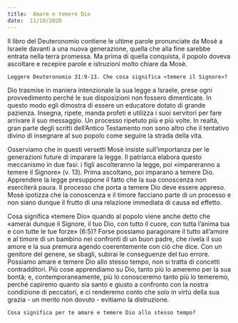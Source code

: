 ```yaml
---
title:  Amare e temere Dio
date:  11/10/2020
---
```


Il libro del Deuteronomio contiene le ultime parole pronunciate da Mosè a Israele davanti a una nuova generazione, quella che alla fine sarebbe entrata nella terra promessa. Ma prima di quella conquista, il popolo doveva ascoltare e recepire parole e istruzioni molto chiare da Mosè.

`Leggere Deuteronomio 31:9-13. Che cosa significa «temere il Signore»?`

Dio trasmise in maniera intenzionale la sua legge a Israele, prese ogni provvedimento perché le sue disposizioni non fossero dimenticate. In questo modo egli dimostra di essere un educatore dotato di grande pazienza. Insegna, ripete, manda profeti e utilizza i suoi servitori per fare arrivare il suo messaggio. Un processo ripetuto più e più volte. In realtà, gran parte degli scritti dell’Antico Testamento non sono altro che il tentativo divino di insegnare al suo popolo come seguire la strada della vita.

Osserviamo che in questi versetti Mosè insiste sull’importanza per le generazioni future di imparare la legge. Il patriarca elabora questo meccanismo in due fasi: i figli ascolteranno la legge, poi «impareranno a temere il Signore» (v. 13). Prima ascoltano, poi imparano a temere Dio. Apprendere la legge presuppone il fatto che la sua conoscenza non eserciterà paura. Il processo che porta a temere Dio deve essere appreso. Mosè ipotizza che la conoscenza e il timore facciano parte di un processo e non siano dunque il frutto di una relazione immediata di causa ed effetto.

Cosa significa «temere Dio» quando al popolo viene anche detto che «amerai dunque il Signore, il tuo Dio, con tutto il cuore, con tutta l’anima tua e con tutte le tue forze» (6:5)? Forse possiamo paragonare il tutto all’amore e al timore di un bambino nei confronti di un buon padre, che rivela il suo amore e la sua premura agendo coerentemente con ciò che dice. Con un genitore del genere, se sbagli, subirai le conseguenze del tuo errore. Possiamo amare e temere Dio allo stesso tempo, non si tratta di concetti contradditori. Più cose apprendiamo su Dio, tanto più lo ameremo per la sua bontà; e, contemporaneamente, più lo conosceremo tanto più lo temeremo, perché capiremo quanto sia santo e giusto a confronto con la nostra condizione di peccatori, e ci renderemo conto che solo in virtù della sua grazia - un merito non dovuto - evitiamo la distruzione.

`Cosa significa per te amare e temere Dio allo stesso tempo?`